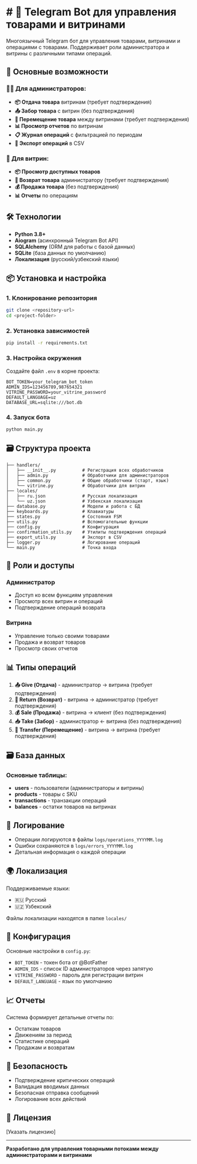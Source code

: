 # # 🤖 Telegram Bot для управления товарами и витринами

Многоязычный Telegram бот для управления товарами, витринами и операциями с товарами. Поддерживает роли администратора и витрины с различными типами операций.

## 🚀 Основные возможности

### 👨‍💼 Для администраторов:
- **📦 Отдача товара** витринам (требует подтверждения)
- **📤 Забор товара** с витрин (без подтверждения)
- **🔄 Перемещение товара** между витринами (требует подтверждения)
- **📊 Просмотр отчетов** по витринам
- **📋 Журнал операций** с фильтрацией по периодам
- **📁 Экспорт операций** в CSV

### 🏪 Для витрин:
- **📦 Просмотр доступных товаров**
- **🔄 Возврат товара** администратору (требует подтверждения)
- **💰 Продажа товара** (без подтверждения)
- **📊 Отчеты** по операциям

## 🛠 Технологии

- **Python 3.8+**
- **Aiogram** (асинхронный Telegram Bot API)
- **SQLAlchemy** (ORM для работы с базой данных)
- **SQLite** (база данных по умолчанию)
- **Локализация** (русский/узбекский языки)

## 📦 Установка и настройка

### 1. Клонирование репозитория
```bash
git clone <repository-url>
cd <project-folder>
```

### 2. Установка зависимостей
```bash
pip install -r requirements.txt
```

### 3. Настройка окружения
Создайте файл `.env` в корне проекта:
```env
BOT_TOKEN=your_telegram_bot_token
ADMIN_IDS=123456789,987654321
VITRINE_PASSWORD=your_vitrine_password
DEFAULT_LANGUAGE=uz
DATABASE_URL=sqlite:///bot.db
```

### 4. Запуск бота
```bash
python main.py
```

## 🗃 Структура проекта

```
├── handlers/
│   ├── __init__.py          # Регистрация всех обработчиков
│   ├── admin.py             # Обработчики для администраторов
│   ├── common.py            # Общие обработчики (старт, язык)
│   └── vitrine.py           # Обработчики для витрин
├── locales/
│   ├── ru.json              # Русская локализация
│   └── uz.json              # Узбекская локализация
├── database.py              # Модели и работа с БД
├── keyboards.py             # Клавиатуры
├── states.py                # Состояния FSM
├── utils.py                 # Вспомогательные функции
├── config.py                # Конфигурация
├── confirmation_utils.py    # Утилиты подтверждения операций
├── export_utils.py          # Экспорт в CSV
├── logger.py                # Логирование операций
└── main.py                  # Точка входа
```

## 🔐 Роли и доступы

### Администратор
- Доступ ко всем функциям управления
- Просмотр всех витрин и операций
- Подтверждение операций возврата

### Витрина
- Управление только своими товарами
- Продажа и возврат товаров
- Просмотр своих отчетов

## 📊 Типы операций

1. **📤 Give (Отдача)** - администратор → витрина (требует подтверждения)
2. **🔄 Return (Возврат)** - витрина → администратор (требует подтверждения)
3. **💰 Sale (Продажа)** - витрина → клиент (без подтверждения)
4. **📥 Take (Забор)** - администратор ← витрина (без подтверждения)
5. **🔄 Transfer (Перемещение)** - витрина → витрина (требует подтверждения)

## 🗃 База данных

### Основные таблицы:
- **users** - пользователи (администраторы и витрины)
- **products** - товары с SKU
- **transactions** - транзакции операций
- **balances** - остатки товаров на витринах

## 📝 Логирование

- Операции логируются в файлы `logs/operations_YYYYMM.log`
- Ошибки сохраняются в `logs/errors_YYYYMM.log`
- Детальная информация о каждой операции

## 🌍 Локализация

Поддерживаемые языки:
- 🇷🇺 Русский
- 🇺🇿 Узбекский

Файлы локализации находятся в папке `locales/`

## 🔧 Конфигурация

Основные настройки в `config.py`:
- `BOT_TOKEN` - токен бота от @BotFather
- `ADMIN_IDS` - список ID администраторов через запятую
- `VITRINE_PASSWORD` - пароль для регистрации витрин
- `DEFAULT_LANGUAGE` - язык по умолчанию

## 📈 Отчеты

Система формирует детальные отчеты по:
- Остаткам товаров
- Движениям за период
- Статистике операций
- Продажам и возвратам

## 🚨 Безопасность

- Подтверждение критических операций
- Валидация вводимых данных
- Безопасная отправка сообщений
- Логирование всех действий

## 📄 Лицензия

[Указать лицензию]

---

**Разработано для управления товарными потоками между администраторами и витринами**
